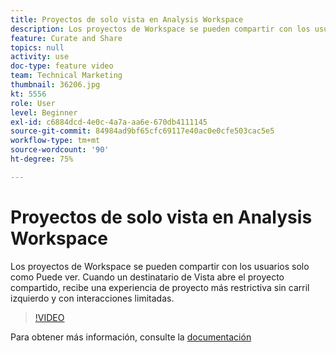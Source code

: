 ```yaml
---
title: Proyectos de solo vista en Analysis Workspace
description: Los proyectos de Workspace se pueden compartir con los usuarios solo como Puede ver. Cuando un destinatario de Vista abre el proyecto compartido, recibe una experiencia de proyecto más restrictiva sin carril izquierdo y con interacciones limitadas.
feature: Curate and Share
topics: null
activity: use
doc-type: feature video
team: Technical Marketing
thumbnail: 36206.jpg
kt: 5556
role: User
level: Beginner
exl-id: c6884dcd-4e0c-4a7a-aa6e-670db4111145
source-git-commit: 84984ad9bf65cfc69117e40ac0e0cfe503cac5e5
workflow-type: tm+mt
source-wordcount: '90'
ht-degree: 75%

---
```


# Proyectos de solo vista en Analysis Workspace

Los proyectos de Workspace se pueden compartir con los usuarios solo como Puede ver. Cuando un destinatario de Vista abre el proyecto compartido, recibe una experiencia de proyecto más restrictiva sin carril izquierdo y con interacciones limitadas.

>[!VIDEO](https://video.tv.adobe.com/v/36206/?quality=12&learn=on)

Para obtener más información, consulte la [documentación](https://experienceleague.adobe.com/docs/analytics/analyze/analysis-workspace/curate-share/view-only-projects.html?lang=es)
